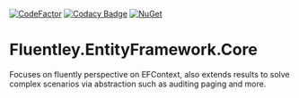 [![CodeFactor](https://www.codefactor.io/repository/github/fluentley/fluentley.entityframework.core/badge)](https://www.codefactor.io/repository/github/fluentley/fluentley.entityframework.core)
[![Codacy Badge](https://api.codacy.com/project/badge/Grade/e64e4a9eb50a4467a0def1d53aadef0c)](https://www.codacy.com/project/emre_3/Fluentley.EntityFramework.Core/dashboard?utm_source=github.com&amp;utm_medium=referral&amp;utm_content=fluentley/Fluentley.EntityFramework.Core&amp;utm_campaign=Badge_Grade_Dashboard)
[![NuGet](https://img.shields.io/nuget/v/Nuget.Core.svg)](https://www.nuget.org/packages/Fluentley.EntityFramework.Core/)

# Fluentley.EntityFramework.Core
Focuses on fluently perspective on EFContext, also extends results to solve complex scenarios via abstraction such as auditing paging and more.
